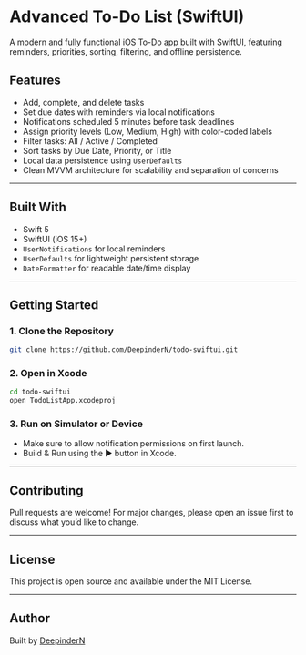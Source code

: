 # Advanced To-Do List (SwiftUI)

A modern and fully functional iOS To-Do app built with SwiftUI, featuring reminders, priorities, sorting, filtering, and offline persistence.

## Features

* Add, complete, and delete tasks
* Set due dates with reminders via local notifications
* Notifications scheduled 5 minutes before task deadlines
* Assign priority levels (Low, Medium, High) with color-coded labels
* Filter tasks: All / Active / Completed
* Sort tasks by Due Date, Priority, or Title
* Local data persistence using `UserDefaults`
* Clean MVVM architecture for scalability and separation of concerns

---

## Built With

* Swift 5
* SwiftUI (iOS 15+)
* `UserNotifications` for local reminders
* `UserDefaults` for lightweight persistent storage
* `DateFormatter` for readable date/time display

---

## Getting Started

### 1. Clone the Repository

```bash
git clone https://github.com/DeepinderN/todo-swiftui.git
```

### 2. Open in Xcode

```bash
cd todo-swiftui
open TodoListApp.xcodeproj
```

### 3. Run on Simulator or Device

* Make sure to allow notification permissions on first launch.
* Build & Run using the ▶️ button in Xcode.

---

## Contributing

Pull requests are welcome! For major changes, please open an issue first to discuss what you’d like to change.

---

## License

This project is open source and available under the MIT License.

---

## Author

Built by [DeepinderN](https://github.com/DeepinderN)
